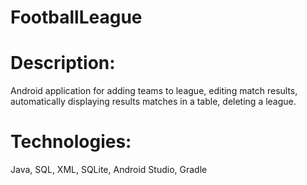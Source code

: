 # FootballLeague
# Description: 
Android application for adding teams to league, editing match results, automatically displaying results matches in a table, deleting a league.
# Technologies: 
Java, SQL, XML, SQLite, Android Studio, Gradle
